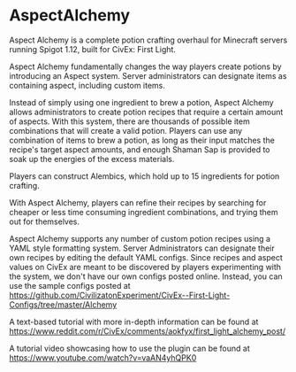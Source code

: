 # AspectAlchemy

Aspect Alchemy is a complete potion crafting overhaul for Minecraft servers running Spigot 1.12, built for CivEx: First Light.

Aspect Alchemy fundamentally changes the way players create potions by introducing an Aspect system. Server administrators can designate items as containing aspect, including custom items.

Instead of simply using one ingredient to brew a potion, Aspect Alchemy allows administrators to create potion recipes that require a certain amount of aspects. With this system, there are thousands of possible item combinations that will create a valid potion. Players can use any combination of items to brew a potion, as long as their input matches the recipe's target aspect amounts, and enough Shaman Sap is provided to soak up the energies of the excess materials.

Players can construct Alembics, which hold up to 15 ingredients for potion crafting.

With Aspect Alchemy, players can refine their recipes by searching for cheaper or less time consuming ingredient combinations, and trying them out for themselves.

Aspect Alchemy supports any number of custom potion recipes using a YAML style formatting system. Server Administrators can designate their own recipes by editing the default YAML configs. Since recipes and aspect values on CivEx are meant to be discovered by players experimenting with the system, we don't have our own configs posted online. Instead, you can use the sample configs posted at https://github.com/CivilizatonExperiment/CivEx--First-Light-Configs/tree/master/Alchemy

A text-based tutorial with more in-depth information can be found at https://www.reddit.com/r/CivEx/comments/aokfyx/first_light_alchemy_post/

A tutorial video showcasing how to use the plugin can be found at https://www.youtube.com/watch?v=vaAN4yhQPK0

